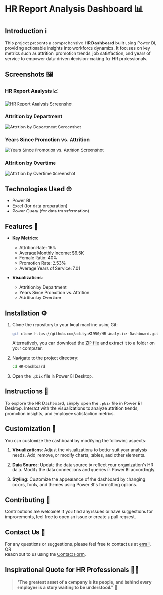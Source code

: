 
# HR Report Analysis Dashboard 📊

## Introduction ℹ️

This project presents a comprehensive **HR Dashboard** built using Power BI, providing actionable insights into workforce dynamics. It focuses on key metrics such as attrition, promotion trends, job satisfaction, and years of service to empower data-driven decision-making for HR professionals.

## Screenshots 🖼️

### HR Report Analysis 📈
![HR Report Analysis Screenshot](https://github.com/user-attachments/assets/1c35585f-28a4-4185-aac5-70d9cbbc20e2)


### Attrition by Department
![Attrition by Department Screenshot](https://github.com/user-attachments/assets/46f297e8-08c0-41a2-8765-999cf4a18c34)

### Years Since Promotion vs. Attrition
![Years Since Promotion vs. Attrition Screenshot](https://github.com/user-attachments/assets/8b9b3a43-b1a1-431a-95a2-f3535ab69d3b)

### Attrition by Overtime
![Attrition by Overtime Screenshot](https://github.com/user-attachments/assets/a65c6d99-c44f-41ab-9d77-3902c374cf16)

## Technologies Used 🌐

- Power BI
- Excel (for data preparation)
- Power Query (for data transformation)

## Features 🌟

- **Key Metrics**:
   - Attrition Rate: 16%
   - Average Monthly Income: $6.5K
   - Female Ratio: 40%
   - Promotion Rate: 2.53%
   - Average Years of Service: 7.01

- **Visualizations**:
   - Attrition by Department
   - Years Since Promotion vs. Attrition
   - Attrition by Overtime

## Installation ⚙️

1. Clone the repository to your local machine using Git:

   ```bash
   git clone https://github.com/adityaK1950/HR-Analytics-Dashboard.git
   ```

   Alternatively, you can download the [ZIP file](https://github.com/adityaK1950/HR-Analytics-Dashboard.git) and extract it to a folder on your computer.

2. Navigate to the project directory:
   ```bash
   cd HR-Dashboard
   ```

3. Open the `.pbix` file in Power BI Desktop.

## Instructions 🌟

To explore the HR Dashboard, simply open the `.pbix` file in Power BI Desktop. Interact with the visualizations to analyze attrition trends, promotion insights, and employee satisfaction metrics.

## Customization 🔧

You can customize the dashboard by modifying the following aspects:

1. **Visualizations**: Adjust the visualizations to better suit your analysis needs. Add, remove, or modify charts, tables, and other elements.

2. **Data Source**: Update the data source to reflect your organization's HR data. Modify the data connections and queries in Power BI accordingly.

3. **Styling**: Customize the appearance of the dashboard by changing colors, fonts, and themes using Power BI's formatting options.

## Contributing 🤝

Contributions are welcome! If you find any issues or have suggestions for improvements, feel free to open an issue or create a pull request.

## Contact Us 📧

For any questions or suggestions, please feel free to contact us at [email](mailto:adityakakadeoffice@gmail.com).  
OR  
Reach out to us using the [Contact Form](https://forms.gle/cEcJ9uEiz1XVbsuw8).

## Inspirational Quote for HR Professionals 🧑‍💼
> #### "The greatest asset of a company is its people, and behind every employee is a story waiting to be understood." 🌟
